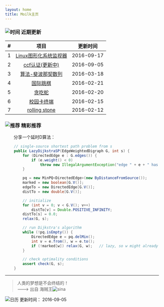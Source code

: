 ```yaml
---
layout: home
title: Moilk主页
---
```

### ![时间]({{site.baseurl}}/img/myLogo/time.png) 近期更新  

| # | 项目 | 更新时间 |  
| :--:| :--: | :---: |  
| 1 | [Linux图形化系统监视器]({{site.baseurl}}/2016/09/17/SystemMonitor) | 2016-09-17 |  
| 2 | [ccf认证(更新中)]({{site.baseurl}}/blog/category/#CCF) | 2016-09-05 |  
| 3 | [算法-斐波那契数列]({{site.baseurl}}/blog/2016/03/18/algorithms01/) |2016-03-18 |  
| 4 | [国际跳棋]({{site.baseurl}}/2016/02/21/draught) |2016-02-21 |  
| 5 | [贪吃蛇]({{site.baseurl}}/2016/02/20/snake) |2016-02-20 |  
| 6 | [校园卡终端]({{site.baseurl}}/2016/02/15/CampusCardTerminal) |2016-02-15 |  
| 7 | [rolling stone]({{site.baseurl}}/blog/2016/02/01/RollingStone/) | 2016-02-12 |

### ![推荐]({{site.baseurl}}/img/myLogo/tuijian.png) 精彩推荐  
　　分享一个延时D算法：  

```java
    // single-source shortest path problem from s
    public LazyDijkstraSP(EdgeWeightedDigraph G, int s) {
        for (DirectedEdge e : G.edges()) { 
            if (e.weight() < 0)
                throw new IllegalArgumentException("edge " + e + " has negative weight");
        }

        pq = new MinPQ<DirectedEdge>(new ByDistanceFromSource());
        marked = new boolean[G.V()];
        edgeTo = new DirectedEdge[G.V()];
        distTo = new double[G.V()];

        // initialize
        for (int v = 0; v < G.V(); v++)
            distTo[v] = Double.POSITIVE_INFINITY;
        distTo[s] = 0.0;
        relax(G, s);

        // run Dijkstra's algorithm
        while (!pq.isEmpty()) {
            DirectedEdge e = pq.delMin();
            int v = e.from(), w = e.to();
            if (!marked[w]) relax(G, w);   // lazy, so w might already have been relaxed
        }

        // check optimality conditions
        assert check(G, s);
    }
```



************************
> 人类的梦想是不会终结的！  
———> 出自 海贼王![sina]({{site.baseurl}}/img/px16/onepiece.png)  

![日历]({{site.baseurl}}/img/rili.png) 更新时间： 2016-09-05  